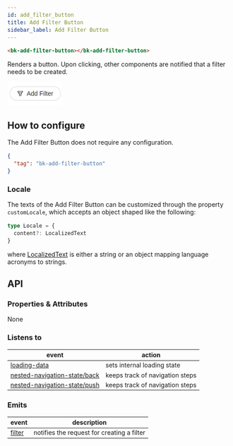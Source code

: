```yaml
---
id: add_filter_button
title: Add Filter Button
sidebar_label: Add Filter Button
---
```




<!--
WARNING:
This file is automatically generated. Please edit the 'README' file of the corresponding component and run `yarn copy:docs`
-->


[loading-data]: /products/microfrontend-composer/back-kit/70_events.md#loading-data
[nested-navigation-state/back]: /products/microfrontend-composer/back-kit/70_events.md#nested-navigation-state---back
[nested-navigation-state/push]: /products/microfrontend-composer/back-kit/70_events.md#nested-navigation-state---push
[filter]: /products/microfrontend-composer/back-kit/70_events.md#filter
[localized-text]: /products/microfrontend-composer/back-kit/40_core_concepts.md#localization-and-i18n



```html
<bk-add-filter-button></bk-add-filter-button>
```

Renders a button. Upon clicking, other components are notified that a filter needs to be created.

![add-filter-img](img/bk-add-filter-button.png)

<!-- TODO Add link to CRUD flow for filtering data -->

## How to configure

The Add Filter Button does not require any configuration.


```json
{
  "tag": "bk-add-filter-button"
}
```

### Locale

The texts of the Add Filter Button can be customized through the property `customLocale`, which accepts an object shaped like the following:

```typescript
type Locale = {
  content?: LocalizedText
}
```

where [LocalizedText][localized-text] is either a string or an object mapping language acronyms to strings.


## API

### Properties & Attributes

None

### Listens to

| event | action |
|-------|--------|
|[loading-data][loading-data]|sets internal loading state|
|[nested-navigation-state/back][nested-navigation-state/back]|keeps track of navigation steps|
|[nested-navigation-state/push][nested-navigation-state/push]|keeps track of navigation steps|

### Emits

| event | description |
|-------|-------------|
|[filter][filter]|notifies the request for creating a filter|
